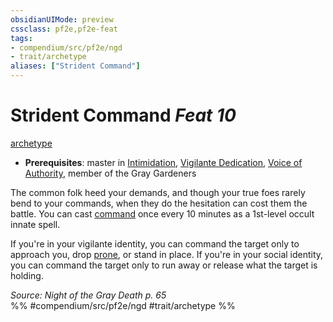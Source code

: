 ```yaml
---
obsidianUIMode: preview
cssclass: pf2e,pf2e-feat
tags:
- compendium/src/pf2e/ngd
- trait/archetype
aliases: ["Strident Command"]
---
```

# Strident Command  *Feat 10*  
[archetype](../../rules/traits/archetype.md)  

- **Prerequisites**: master in [Intimidation](../skills.md#Intimidation), [Vigilante Dedication](vigilante-dedication-apg.md), [Voice of Authority](voice-of-authority-ngd.md), member of the Gray Gardeners

The common folk heed your demands, and though your true foes rarely bend to your commands, when they do the hesitation can cost them the battle. You can cast [command](../spells/command.md) once every 10 minutes as a 1st-level occult innate spell.

If you're in your vigilante identity, you can command the target only to approach you, drop [prone](../../rules/conditions.md#Prone), or stand in place. If you're in your social identity, you can command the target only to run away or release what the target is holding.

*Source: Night of the Gray Death p. 65*  
%% #compendium/src/pf2e/ngd #trait/archetype %%